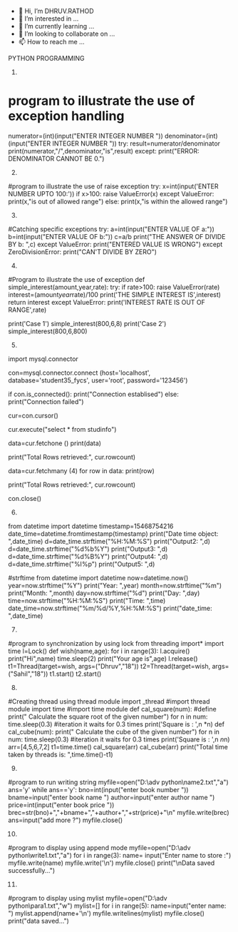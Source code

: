 - 👋 Hi, I’m DHRUV.RATHOD
- 👀 I’m interested in ...
- 🌱 I’m currently learning ...
- 💞️ I’m looking to collaborate on ...
- 📫 How to reach me ...



PYTHON PROGRAMMING 

1.

# program to illustrate the use of exception handling
numerator=(int)(input("ENTER INTEGER NUMBER "))
denominator=(int)(input("ENTER INTEGER NUMBER "))
try:
    result=numerator/denominator
    print(numerator,"/",denominator,"is",result)
except:
    print("ERROR:  DENOMINATOR CANNOT BE 0.")

2.

#program to illustrate the use of raise exception
try:
    x=int(input('ENTER NUMBER UPTO 100:'))
    if x>100:
          raise ValueError(x)
except ValueError:
    print(x,"is out of allowed range")
else:
    print(x,"is within the allowed range")

3.

#Catching specific exceptions
try:
    a=int(input("ENTER VALUE OF a:"))
    b=int(input("ENTER VALUE OF b:"))
    c=a/b
    print("THE ANSWER OF DIVIDE BY b: ",c)
except ValueError:
    print("ENTERED VALUE IS WRONG")
except ZeroDivisionError:
    print("CAN'T DIVIDE BY ZERO")

4.

#Program to illustrate the use of exception
def simple_interest(amount,year,rate):
    try:
        if rate>100:
            raise ValueError(rate)
        interest=(amount*year*rate)/100
        print('THE SIMPLE INTEREST IS',interest)
        return interest
    except ValueError:
        print('INTEREST RATE IS OUT OF RANGE',rate)

print('Case 1')
simple_interest(800,6,8)
print('Case 2')
simple_interest(800,6,800)

5.

import mysql.connector

con=mysql.connector.connect (host='localhost', database='student35_fycs', user='root', password='123456')

if con.is_connected():
    print("Connection establised")
else:
     print("Connection failed")

cur=con.cursor()

cur.execute("select * from studinfo")

data=cur.fetchone ()
print(data)

print("Total Rows retrieved:", cur.rowcount)

data=cur.fetchmany (4) 
for row in data:
    print(row)

print("Total Rows retrieved:", cur.rowcount)

con.close()

6.

from datetime import datetime
timestamp=15468754216
date_time=datetime.fromtimestamp(timestamp)
print("Date time object: ",date_time)
d=date_time.strftime("%H:%M:%S")
print("Output2: ",d)
d=date_time.strftime("%d%b%Y")
print("Output3: ",d)
d=date_time.strftime("%d%B%Y")
print("Output4: ",d)
d=date_time.strftime("%I%p")
print("Output5: ",d)

#strftime
from datetime import datetime
now=datetime.now()
year=now.strftime("%Y")
print("Year: ",year)
month=now.strftime("%m")
print("Month: ",month)
day=now.strftime("%d")
print("Day: ",day)
time=now.strftime("%H:%M:%S")
print("Time: ",time)
date_time=now.strftime("%m/%d/%Y,%H:%M:%S")
print("date_time: ",date_time)

7.

#program to synchronization by using lock
from threading import*
import time
l=Lock()
def wish(name,age):
    for i in range(3):
        l.acquire()
        print("Hi",name)
        time.sleep(2)
        print("Your age is",age)
        l.release()
t1=Thread(target=wish, args=("Dhruv","18"))
t2=Thread(target=wish, args=("Sahil","18"))
t1.start()
t2.start()          

8.

#Creating thread using thread module
import _thread    #import thread module
import time      #import time module
def cal_square(num):  #define
    print(" Calculate the square root of the given number")
    for n in num:
       time.sleep(0.3)      #iteration it waits for 0.3 times
       print('Square is : ',n *n)
def cal_cube(num):
    print(" Calculate the cube of the given number")
    for n in num:
       time.sleep(0.3)      #iteration it waits for 0.3 times
       print('Square is : ',n *n*n)
arr=[4,5,6,7,2]
t1=time.time()
cal_square(arr)
cal_cube(arr)
print("Total time taken by threads is: ",time.time()-t1)

9.

#program to run writing string
myfile=open("D:\\adv python\\name2.txt","a")
ans='y'
while ans=='y':
    bno=int(input("enter book number "))
    bname=input("enter book name  ")
    author=input("enter author name ")
    price=int(input("enter book price "))
    brec=str(bno)+","+bname+","+author+","+str(price)+"\n"
    myfile.write(brec)
    ans=input("add more ?")
myfile.close()

10.

#program to display using append mode
myfile=open("D:\\adv python\\write1.txt","a")
for i in range(3):
    name= input("Enter name to store :")
    myfile.write(name)
    myfile.write('\n')
myfile.close()
print("\nData saved successfully...")

11.

#program to display using mylist
myfile=open("D:\\adv python\\para1.txt","w")
mylist=[]
for i in range(5):
    name=input("enter name: ")
    mylist.append(name+'\n')
myfile.writelines(mylist)
myfile.close()
print("data saved...")

